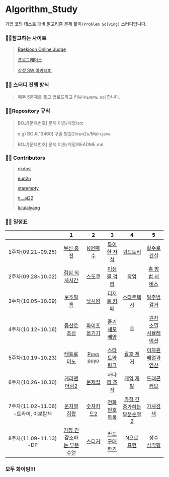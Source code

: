 # Algorithm_Study

기업 코딩 테스트 대비 알고리즘 문제 풀이`(Problem Solving)` 스터디입니다.



### :family_man_girl:참고하는 사이트

> [Baekjoon Online Judge](https://www.acmicpc.net/)
>
> [프로그래머스](https://programmers.co.kr/)
>
> [삼성 SW 아카데미](https://swexpertacademy.com/)



### :family_man_girl: 스터디 진행 방식

>매주 5문제를 풀고 업로드하고 리뷰`(README.md)`합니다.



### :family_man_girl:Repository 규칙

>  BOJ/[문제번호] 문제 이름/계정/src
>
> e.g) BOJ/[13460] 구슬 탈출2/eun2u/Main.java
>
> BOJ/[문제번호] 문제 이름/계정/README.md



###  :family_man_girl: Contributors

> [ekdbsl](https://github.com/JungDayoon)
>
> [eun2u](https://github.com/eun2u)
>
> [starempty](https://github.com/starempty)
>
> [n__aj22](https://github.com/njh0317)
>
> [lululalyang](https://github.com/SimEuilyang)



### :family_man_girl: 일정표
|                                      |                              1                               |                           2                            |                              3                               |                              4                               |                              5                               |
| :----------------------------------: | :----------------------------------------------------------: | :----------------------------------------------------: | :----------------------------------------------------------: | :----------------------------------------------------------: | :----------------------------------------------------------: |
|          1주차(09.21~09.25)          | [무선 충전](https://swexpertacademy.com/main/code/problem/problemDetail.do?contestProbId=AWXRDL1aeugDFAUo) |    [K번째 수](https://www.acmicpc.net/problem/1300)    | [특이한 자석](https://swexpertacademy.com/main/code/problem/problemDetail.do?contestProbId=AWIeV9sKkcoDFAVH) |       [쿼드트리](https://www.acmicpc.net/problem/1992)       | [활주로 건설](https://swexpertacademy.com/main/code/problem/problemDetail.do?contestProbId=AWIeW7FakkUDFAVH) |
|          2주차(09.28~10.02)          | [점심 식사시간](https://swexpertacademy.com/main/code/problem/problemDetail.do?contestProbId=AV5-BEE6AK0DFAVl) |     [스도쿠](https://www.acmicpc.net/problem/2580)     | [미생물 격리](https://swexpertacademy.com/main/code/problem/problemDetail.do?contestProbId=AV597vbqAH0DFAVl) |         [작업](https://www.acmicpc.net/problem/2056)         | [홈 방범 서비스](https://swexpertacademy.com/main/code/problem/problemDetail.do?contestProbId=AV5V61LqAf8DFAWu) |
|          3주차(10.05~10.09)          | [보호필름](https://swexpertacademy.com/main/code/problem/problemDetail.do?contestProbId=AV5V1SYKAaUDFAWu) |    [낚시왕](https://www.acmicpc.net/problem/17143)     | [디저트 카페](https://swexpertacademy.com/main/code/problem/problemDetail.do?contestProbId=AV5VwAr6APYDFAWu) |     [스타트택시](https://www.acmicpc.net/problem/19238)      | [탈주범 검거](https://swexpertacademy.com/main/code/problem/problemDetail.do?contestProbId=AV5PpLlKAQ4DFAUq) |
|          4주차(10.12~10.16)          | [등산로 조성](https://swexpertacademy.com/main/code/problem/problemDetail.do?contestProbId=AV5PoOKKAPIDFAUq) | [파이프 옮기기](https://www.acmicpc.net/problem/17070) | [줄기세포 배양](https://swexpertacademy.com/main/code/problem/problemDetail.do?contestProbId=AWXRJ8EKe48DFAUo) |          [⚾](https://www.acmicpc.net/problem/17281)          | [원자 소멸 시뮬레이션](https://swexpertacademy.com/main/code/problem/problemDetail.do?contestProbId=AWXRFInKex8DFAUo) |
|          5주차(10.19~10.23)          |     [테트로미노](https://www.acmicpc.net/problem/14500)      |   [Puyo puyo](https://www.acmicpc.net/problem/11559)   |    [스타트와 링크](https://www.acmicpc.net/problem/14889)    |      [괄호 제거](https://www.acmicpc.net/problem/2800)       |  [이차원배열과 연산](https://www.acmicpc.net/problem/17140)  |
|          6주차(10.26~10.30)          |     [게리맨더링2](https://www.acmicpc.net/problem/17779)     |     [문제집](https://www.acmicpc.net/problem/1766)     |     [사다리 조작](https://www.acmicpc.net/problem/15684)     |      [게임 개발](https://www.acmicpc.net/problem/1516)       |     [드래곤커브](https://www.acmicpc.net/problem/15685)      |
| 7주차(11.02~11.06) -트라이, 이분탐색 |     [문자열 집합](https://www.acmicpc.net/problem/14425)     |   [숫자카드2](https://www.acmicpc.net/problem/10816)   |    [전화번호 목록](https://www.acmicpc.net/problem/5052)     | [가장 긴 증가하는 부분순열2](https://www.acmicpc.net/problem/12015) | [가사검색](https://programmers.co.kr/learn/courses/30/lessons/60060) |
|        8주차(11.09~11.13) -DP        | [가장 긴 감소하는 부분수열](https://www.acmicpc.net/problem/11722) |     [스티커](https://www.acmicpc.net/problem/9465)     |    [카드 구매하기](https://www.acmicpc.net/problem/11052)    | [N으로 표현](https://programmers.co.kr/learn/courses/30/lessons/42895) | [정수 삼각형](https://programmers.co.kr/learn/courses/30/lessons/43105) |








### **모두 화이팅!!!**
